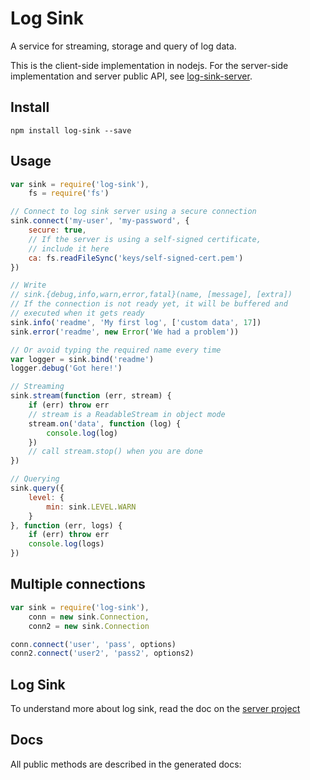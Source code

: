 # Log Sink
A service for streaming, storage and query of log data.

This is the client-side implementation in nodejs. For the server-side implementation and server public API, see [log-sink-server](https://github.com/clubedaentrega/log-sink-server).

## Install
`npm install log-sink --save`

## Usage
```js
var sink = require('log-sink'),
	fs = require('fs')

// Connect to log sink server using a secure connection
sink.connect('my-user', 'my-password', {
	secure: true,
	// If the server is using a self-signed certificate,
	// include it here
	ca: fs.readFileSync('keys/self-signed-cert.pem')
})

// Write
// sink.{debug,info,warn,error,fatal}(name, [message], [extra])
// If the connection is not ready yet, it will be buffered and
// executed when it gets ready
sink.info('readme', 'My first log', ['custom data', 17])
sink.error('readme', new Error('We had a problem'))

// Or avoid typing the required name every time
var logger = sink.bind('readme')
logger.debug('Got here!')

// Streaming
sink.stream(function (err, stream) {
	if (err) throw err
	// stream is a ReadableStream in object mode
	stream.on('data', function (log) {
		console.log(log)
	})
	// call stream.stop() when you are done
})

// Querying
sink.query({
	level: {
		min: sink.LEVEL.WARN
	}
}, function (err, logs) {
	if (err) throw err
	console.log(logs)
})
```

## Multiple connections
```js
var sink = require('log-sink'),
	conn = new sink.Connection,
	conn2 = new sink.Connection

conn.connect('user', 'pass', options)
conn2.connect('user2', 'pass2', options2)
```

## Log Sink
To understand more about log sink, read the doc on the [server project](https://github.com/clubedaentrega/log-sink-server)

## Docs
All public methods are described in the generated docs: